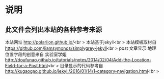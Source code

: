 # 说明
## 此文件会列出本站的各种参考来源 
本站网址 http://polarlion.github.io/<br \>
本站基于jekyll<br \>
本站模板取材自 https://github.com/liamsymonds/simplygrey-jekyll<br \>
post 文章显示 地理位置字段的创意来自 实验室学姐 http://doufunao.github.io/tutorials/notes/2014/02/04/Add-the-Location-Field-for-a-Post.html<br \>
目录显示的代码参考自 http://kugaogao.github.io/jekyll/2016/01/14/1-category-navigation.html<br \>

